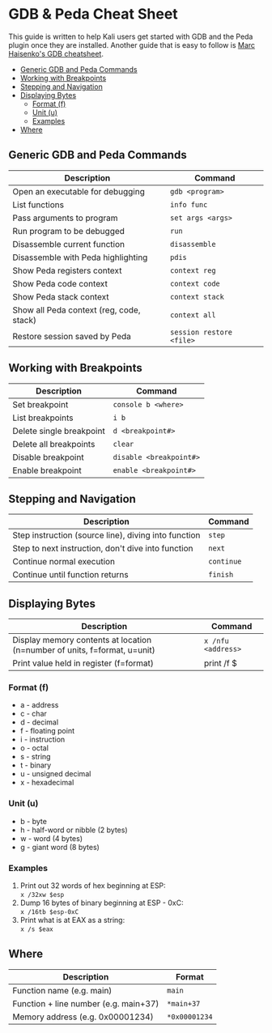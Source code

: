 

# GDB & Peda Cheat Sheet
This guide is written to help Kali users get started with GDB and the Peda plugin once they are installed.  Another guide that is easy to follow is [Marc Haisenko's GDB cheatsheet](https://darkdust.net/files/GDB%20Cheat%20Sheet.pdf).
* [Generic GDB and Peda Commands](#Generic-GDB-and-Peda-Commands)
* [Working with Breakpoints](#Working-with-Breakpoints)
* [Stepping and Navigation](#Stepping-and-Navigation)
* [Displaying Bytes](#Displaying-Bytes)
    * [Format (f)](#Format-(f))
    * [Unit (u)](#Units-(u))
    * [Examples](#Examples)
* [Where](#where)

## Generic GDB and Peda Commands
|Description | Command |
|--|--|
|Open an executable for debugging | `gdb <program>` |
|List functions|`info func`|
| Pass arguments to program	| `set args <args>`|
| Run program to be debugged | `run`|
|Disassemble current function| `disassemble`|
|Disassemble with Peda highlighting | `pdis`|
|Show Peda registers context|`context reg`|
|Show Peda code context|`context code`|
|Show Peda stack context|`context stack`|
|Show all Peda context (reg, code, stack) | `context all`|
|Restore session saved by Peda | `session restore <file>`

## Working with Breakpoints
|Description | Command |
|--|--|
|Set breakpoint | `console b <where>`  |
|List breakpoints | `i b` |
|Delete single breakpoint | `d <breakpoint#>`|
|Delete all breakpoints | `clear`|
|Disable breakpoint | `disable <breakpoint#>`|
|Enable breakpoint | `enable <breakpoint#>` | 

## Stepping and Navigation
|Description | Command |
|--|--|
|Step instruction (source line), diving into function | `step`|
|Step to next instruction, don't dive into function | `next`|
|Continue normal execution | `continue`|
|Continue until function returns | `finish`

## Displaying Bytes
|Description | Command|
|--|--|
|Display memory contents at location (n=number of units, f=format, u=unit) | `x /nfu <address>`|
|Print value held in register (f=format) | print /f $<reg>|
### Format (f)
* a - address
* c - char
* d - decimal
* f - floating point
* i - instruction
* o - octal
* s - string
* t - binary
* u - unsigned decimal
* x - hexadecimal

### Unit (u)
* b - byte
* h - half-word or nibble (2 bytes)
* w - word (4 bytes)
* g - giant word (8 bytes)

### Examples
1. Print out 32 words of hex beginning at ESP:  
`x /32xw $esp`
2. Dump 16 bytes of binary beginning at ESP - 0xC:  
`x /16tb $esp-0xC`
3. Print what is at EAX as a string:  
`x /s $eax`

## Where
| Description | Format|
|--|--|
|Function name (e.g. main) | `main`|
|Function + line number (e.g. main+37) | `*main+37`|
|Memory address (e.g. 0x00001234) | `*0x00001234`




